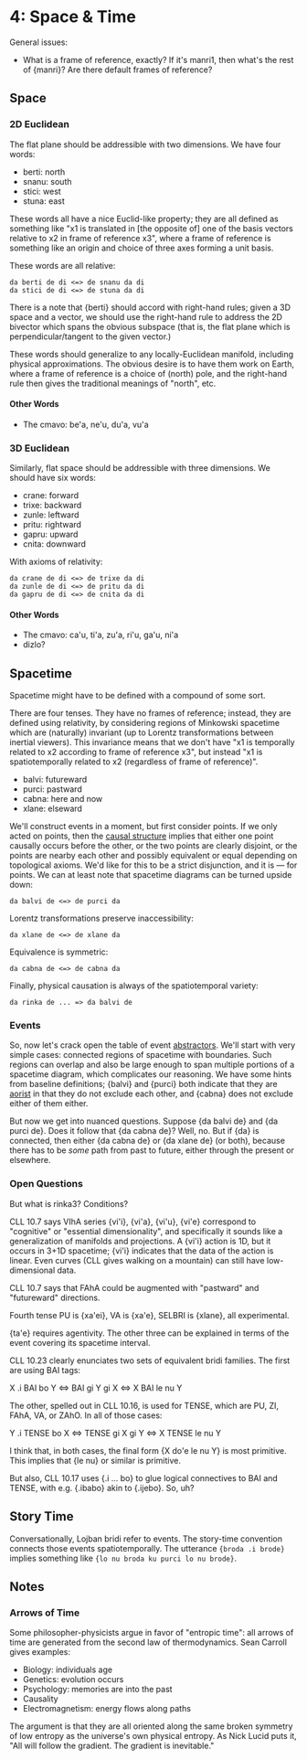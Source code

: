 # 4: Space & Time

General issues:

* What is a frame of reference, exactly? If it's manri1, then what's the rest
  of {manri}? Are there default frames of reference?

## Space

### 2D Euclidean

The flat plane should be addressible with two dimensions. We have four words:

* berti: north
* snanu: south
* stici: west
* stuna: east

These words all have a nice Euclid-like property; they are all defined as
something like "x1 is translated in [the opposite of] one of the basis
vectors relative to x2 in frame of reference x3", where a frame of reference
is something like an origin and choice of three axes forming a unit basis.

These words are all relative:

    da berti de di <=> de snanu da di
    da stici de di <=> de stuna da di

There is a note that {berti} should accord with right-hand rules; given a 3D
space and a vector, we should use the right-hand rule to address the 2D
bivector which spans the obvious subspace (that is, the flat plane which is
perpendicular/tangent to the given vector.)

These words should generalize to any locally-Euclidean manifold, including
physical approximations. The obvious desire is to have them work on Earth,
where a frame of reference is a choice of (north) pole, and the right-hand
rule then gives the traditional meanings of "north", etc.

#### Other Words

* The cmavo: be'a, ne'u, du'a, vu'a

### 3D Euclidean

Similarly, flat space should be addressible with three dimensions. We should
have six words:

* crane: forward
* trixe: backward
* zunle: leftward
* pritu: rightward
* gapru: upward
* cnita: downward

With axioms of relativity:

    da crane de di <=> de trixe da di
    da zunle de di <=> de pritu da di
    da gapru de di <=> de cnita da di

#### Other Words

* The cmavo: ca'u, ti'a, zu'a, ri'u, ga'u, ni'a
* dizlo?

## Spacetime

Spacetime might have to be defined with a compound of some sort.

There are four tenses. They have no frames of reference; instead, they are
defined using relativity, by considering regions of Minkowski spacetime which
are (naturally) invariant (up to Lorentz transformations between inertial
viewers). This invariance means that we don't have "x1 is temporally related
to x2 according to frame of reference x3", but instead "x1 is spatiotemporally
related to x2 (regardless of frame of reference)".

* balvi: futureward
* purci: pastward
* cabna: here and now
* xlane: elseward

We'll construct events in a moment, but first consider points. If we only
acted on points, then the [causal
structure](https://en.wikipedia.org/wiki/Causal_structure) implies that either
one point causally occurs before the other, or the two points are clearly
disjoint, or the points are nearby each other and possibly equivalent or equal
depending on topological axioms. We'd like for this to be a strict
disjunction, and it is — for points. We can at least note that spacetime
diagrams can be turned upside down:

    da balvi de <=> de purci da

Lorentz transformations preserve inaccessibility:

    da xlane de <=> de xlane da

Equivalence is symmetric:

    da cabna de <=> de cabna da

Finally, physical causation is always of the spatiotemporal variety:

    da rinka de ... => da balvi de

### Events

So, now let's crack open the table of event
[abstractors](0-midju/8-abstractors.md). We'll start with very simple cases:
connected regions of spacetime with boundaries. Such regions can overlap and
also be large enough to span multiple portions of a spacetime diagram, which
complicates our reasoning. We have some hints from baseline definitions;
{balvi} and {purci} both indicate that they are
[aorist](https://en.wikipedia.org/wiki/Aorist) in that they do not exclude
each other, and {cabna} does not exclude either of them either.

But now we get into nuanced questions. Suppose {da balvi de} and {da purci
de}. Does it follow that {da cabna de}? Well, no. But if {da} is connected,
then either {da cabna de} or {da xlane de} (or both), because there has to be
*some* path from past to future, either through the present or elsewhere.

### Open Questions

But what is rinka3? Conditions?

CLL 10.7 says VIhA series {vi'i}, {vi'a}, {vi'u}, {vi'e} correspond to
"cognitive" or "essential dimensionality", and specifically it sounds like a
generalization of manifolds and projections. A {vi'i} action is 1D, but it
occurs in 3+1D spacetime; {vi'i} indicates that the data of the action is
linear. Even curves (CLL gives walking on a mountain) can still have
low-dimensional data.

CLL 10.7 says that FAhA could be augmented with "pastward" and "futureward"
directions.

Fourth tense PU is {xa'ei}, VA is {xa'e}, SELBRI is {xlane}, all experimental.

{ta'e} requires agentivity. The other three can be explained in terms of the
event covering its spacetime interval.

CLL 10.23 clearly enunciates two sets of equivalent bridi families. The first
are using BAI tags:

X .i BAI bo Y <=> BAI gi Y gi X <=> X BAI le nu Y

The other, spelled out in CLL 10.16, is used for TENSE, which are PU, ZI,
FAhA, VA, or ZAhO. In all of those cases:

Y .i TENSE bo X <=> TENSE gi X gi Y <=> X TENSE le nu Y

I think that, in both cases, the final form {X do'e le nu Y} is most
primitive. This implies that {le nu} or similar is primitive.

But also, CLL 10.17 uses {.i ... bo} to glue logical connectives to BAI and
TENSE, with e.g. {.ibabo} akin to {.ijebo}. So, uh?

## Story Time

Conversationally, Lojban bridi refer to events. The story-time convention
connects those events spatiotemporally. The utterance ``{broda .i brode}``
implies something like ``{lo nu broda ku purci lo nu brode}``.

## Notes

### Arrows of Time

Some philosopher-physicists argue in favor of "entropic time": all arrows of
time are generated from the second law of thermodynamics. Sean Carroll gives examples:

* Biology: individuals age
* Genetics: evolution occurs
* Psychology: memories are into the past
* Causality
* Electromagnetism: energy flows along paths

The argument is that they are all oriented along the same broken symmetry of
low entropy as the universe's own physical entropy. As Nick Lucid puts it, "All
will follow the gradient. The gradient is inevitable."
